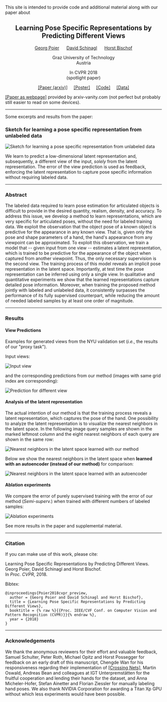 This site is intended to provide code and additional material along with our paper about 

<h2><center>Learning Pose Specific Representations by Predicting Different Views</center></h2>

<p>
<center><a href="https://poier.github.io">Georg Poier</a>&nbsp;&nbsp;&nbsp;&nbsp;&nbsp;
<a href="https://www.tugraz.at/institute/icg/research/team-bischof/lrs/people/schinagl">David Schinagl</a>&nbsp;&nbsp;&nbsp;&nbsp;&nbsp;
<a href="https://www.tugraz.at/institute/icg/research/team-bischof/people/team-about/horst-bischof">Horst Bischof</a></center>
</p>

<p>
<center>Graz University of Technology</center>  
<center>Austria</center>
</p>

<p>
<center>In CVPR 2018</center>  
<center>(spotlight paper)</center>
</p>

<p>
<center>
<a href="https://arxiv.org/abs/1804.03390">[Paper (arxiv)]</a>&nbsp;&nbsp;&nbsp;&nbsp;
<a href="documents/poier2018cvpr_preview_poster.pdf">[Poster]</a>&nbsp;&nbsp;&nbsp;&nbsp;
<a href="https://github.com/poier/PreView">[Code]</a>&nbsp;&nbsp;&nbsp;&nbsp;
<a href="https://files.icg.tugraz.at/f/a190309bd4474ec2b13f/">[Data]</a>
</center>
</p>

[[Paper as webpage]](https://www.arxiv-vanity.com/papers/1804.03390/) 
provided by arxiv-vanity.com (not perfect but probably still easier to read on some devices).

---

Some excerpts and results from the paper:

### Sketch for learning a pose specific representation from unlabeled data
![Sketch for learning a pose specific representation from unlabeled data](./images/idea_sketch.png)

We learn to predict a low-dimensional latent representation and, subsequently,
a different view of the input, 
*solely* from the latent representation.
The error of the view prediction is used as feedback,
enforcing the latent representation to capture pose specific information
without requiring labeled data.

---

### Abstract
The labeled data required to learn pose estimation for articulated objects 
is difficult to provide in the desired quantity, 
realism, density, and accuracy.
To address this issue, we develop a method to learn representations, 
which are very specific for articulated poses, without the need for labeled training data.
We exploit the observation that the object pose of a known object
is predictive for the appearance in any known view.
That is, given only the pose and shape parameters of a hand, 
the hand's appearance from any viewpoint can be approximated.
To exploit this observation, we train a model that -- given input from one view -- 
estimates a latent representation, which is trained to be predictive
for the appearance of the object when captured from another viewpoint.
Thus, the only necessary supervision is the second view.
The training process of this model reveals an implicit pose representation in the 
latent space.
Importantly, at test time the pose representation can be inferred using only a single view.
In qualitative and quantitative experiments we show that the learned representations
capture detailed pose information.
Moreover, when training the proposed method jointly with labeled and unlabeled data, 
it consistently surpasses the performance of its fully supervised counterpart,
while reducing the amount of needed labeled samples by at least one order of magnitude.

---

### Results

#### View Predictions
Examples for generated views from the NYU validation set 
(*i.e.*, the results of our "proxy task").

Input views:

![Input view](./images/test_sample_input_preview_4x8.png) 

and the corresponding predictions from our method 
(images with same grid index are corresponding):

![Prediction for different view](./images/test_sample_estimate_preview_4x8.png)

#### Analysis of the latent representation
The actual intention of our method is that the training process reveals 
a latent representation, which captures the pose of the hand.
One possibility to analyze the latent representation is to visualize 
the nearest neighbors in the latent space. 
In the following image query samples are shown in the marked leftmost column
and the eight nearest neighbors of each query are shown in the same row:

![Nearest neighbors in the latent space learned with our method](./images/viz_query_and_nn_4x9_preview.png)

Below we show the nearest neighbors in the latent space when 
**learned with an autoencoder (instead of our method)** for comparison:

![Nearest neighbors in the latent space learned with an autoencoder](./images/viz_query_and_nn_4x9_autoenc.png)

#### Ablation experiments
We compare the error of purely supervised training with the error of our method 
(*Semi-superv.*) when trained with different numbers of labeled samples:

![Ablation experiments](./images/meanerror_ablation_scratch_semi.png)

See more results in the paper and supplemental material.

---

### Citation
If you can make use of this work, please cite:

Learning Pose Specific Representations by Predicting Different Views.  
Georg Poier, David Schinagl and Horst Bischof.  
In *Proc. CVPR*, 2018.

Bibtex:
```
@inproceedings{Poier2018cvpr_preview,  
  author = {Georg Poier and David Schinagl and Horst Bischof},  
  title = {Learning Pose Specific Representations by Predicting Different Views},  
  booktitle = {% raw %}{{Proc. IEEE/CVF Conf. on Computer Vision and Pattern Recognition (CVPR)}}{% endraw %},  
  year = {2018}
}
```

---

### Acknowledgements
We thank the anonymous reviewers for their effort and valuable feedback, 
Samuel Schulter, Peter Roth, Michael Opitz and Horst Possegger 
for feedback on an early draft of this manuscript,
Chengde Wan for his responsiveness regarding their implementation of 
[[Crossing Nets]](https://arxiv.org/abs/1702.03431),
Martin Oswald, Andreas Bean and colleagues at IGT Unterpremstätten 
for the fruitful cooperation and lending their hands for the dataset, and
Anna Micheler-Hofer, Stefan Ainetter and Florian Ziessler 
for manually labeling hand poses.
We also thank NVIDIA Corporation for awarding a Titan Xp GPU 
without which less experiments would have been possible.


